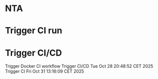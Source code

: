 # NTA
# Trigger CI run
# Trigger CI/CD
Trigger Docker CI workflow
Trigger CI/CD Tue Oct 28 20:48:52 CET 2025
Trigger CI Fri Oct 31 13:16:09 CET 2025
